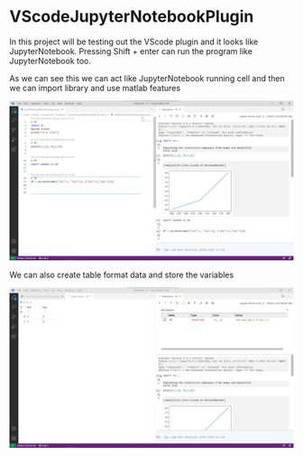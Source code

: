 # VScodeJupyterNotebookPlugin
In this project will be testing out the VScode plugin and it looks like JupyterNotebook. Pressing Shift + enter can run the program like JupyterNotebook too.

<th>  
  <p>As we can see this we can act like JupyterNotebook running cell and then we can import library and use matlab features</p>
  <img src="./Screenshot 2021-04-01 114715.png">
</th>
<br/>
<th> 
  <p>We can also create table format data and store the variables</p>
  <img src="./Screenshot 2021-04-01 114744.png">
</th>
